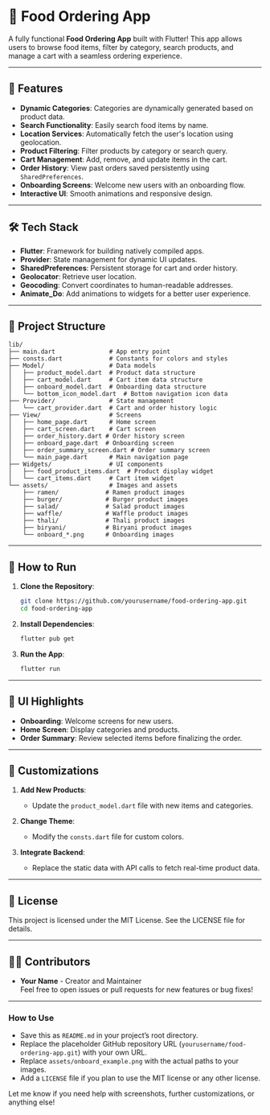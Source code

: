 
# 🍴 Food Ordering App

A fully functional **Food Ordering App** built with Flutter! This app allows users to browse food items, filter by category, search products, and manage a cart with a seamless ordering experience.

---

## 📱 **Features**

- **Dynamic Categories**: Categories are dynamically generated based on product data.
- **Search Functionality**: Easily search food items by name.
- **Location Services**: Automatically fetch the user's location using geolocation.
- **Product Filtering**: Filter products by category or search query.
- **Cart Management**: Add, remove, and update items in the cart.
- **Order History**: View past orders saved persistently using `SharedPreferences`.
- **Onboarding Screens**: Welcome new users with an onboarding flow.
- **Interactive UI**: Smooth animations and responsive design.

---

## 🛠 **Tech Stack**

- **Flutter**: Framework for building natively compiled apps.
- **Provider**: State management for dynamic UI updates.
- **SharedPreferences**: Persistent storage for cart and order history.
- **Geolocator**: Retrieve user location.
- **Geocoding**: Convert coordinates to human-readable addresses.
- **Animate_Do**: Add animations to widgets for a better user experience.

---

## 📂 **Project Structure**

```plaintext
lib/
├── main.dart               # App entry point
├── consts.dart             # Constants for colors and styles
├── Model/                  # Data models
│   ├── product_model.dart  # Product data structure
│   ├── cart_model.dart     # Cart item data structure
│   ├── onboard_model.dart  # Onboarding data structure
│   └── bottom_icon_model.dart  # Bottom navigation icon data
├── Provider/               # State management
│   └── cart_provider.dart  # Cart and order history logic
├── View/                   # Screens
│   ├── home_page.dart      # Home screen
│   ├── cart_screen.dart    # Cart screen
│   ├── order_history.dart # Order history screen
│   ├── onboard_page.dart  # Onboarding screen
│   ├── order_summary_screen.dart # Order summary screen
│   └── main_page.dart      # Main navigation page
├── Widgets/                # UI components
│   ├── food_product_items.dart  # Product display widget
│   └── cart_items.dart     # Cart item widget
└── assets/                 # Images and assets
    ├── ramen/             # Ramen product images
    ├── burger/            # Burger product images
    ├── salad/             # Salad product images
    ├── waffle/            # Waffle product images
    ├── thali/             # Thali product images
    ├── biryani/           # Biryani product images
    └── onboard_*.png      # Onboarding images
```

---

## 🚀 **How to Run**

1. **Clone the Repository**:
   ```bash
   git clone https://github.com/yourusername/food-ordering-app.git
   cd food-ordering-app
   ```

2. **Install Dependencies**:
   ```bash
   flutter pub get
   ```

3. **Run the App**:
   ```bash
   flutter run
   ```

---

## 🎨 **UI Highlights**

- **Onboarding**: Welcome screens for new users.
- **Home Screen**: Display categories and products.
- **Order Summary**: Review selected items before finalizing the order.

---

## 🔧 **Customizations**

1. **Add New Products**:
   - Update the `product_model.dart` file with new items and categories.
   
2. **Change Theme**:
   - Modify the `consts.dart` file for custom colors.
   
3. **Integrate Backend**:
   - Replace the static data with API calls to fetch real-time product data.

---

## 📄 **License**

This project is licensed under the MIT License. See the LICENSE file for details.

---

## 👨‍💻 **Contributors**

- **Your Name** - Creator and Maintainer  
  Feel free to open issues or pull requests for new features or bug fixes!

---

### **How to Use**

- Save this as `README.md` in your project’s root directory.
- Replace the placeholder GitHub repository URL (`yourusername/food-ordering-app.git`) with your own URL.
- Replace `assets/onboard_example.png` with the actual paths to your images.
- Add a `LICENSE` file if you plan to use the MIT license or any other license.

Let me know if you need help with screenshots, further customizations, or anything else!
